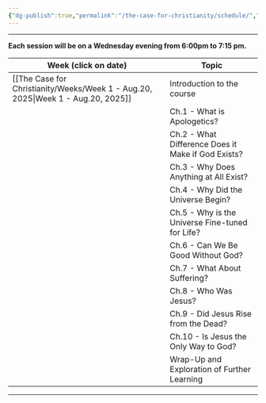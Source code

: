 ```yaml
---
{"dg-publish":true,"permalink":"/the-case-for-christianity/schedule/","noteIcon":""}
---
```


---

**Each session will be on a Wednesday evening from 6:00pm to 7:15 pm.**

| Week (click on date)      | Topic                                              |
| ------------------------- | -------------------------------------------------- |
| [[The Case for Christianity/Weeks/Week 1 - Aug.20, 2025\|Week 1 - Aug.20, 2025]] | Introduction to the course                         |
|                           | Ch.1 - What is Apologetics?                        |
|                           | Ch.2 - What Difference Does it Make if God Exists? |
|                           | Ch.3 - Why Does Anything at All Exist?             |
|                           | Ch.4 - Why Did the Universe Begin?                 |
|                           | Ch.5 - Why is the Universe Fine-tuned for Life?    |
|                           | Ch.6 - Can We Be Good Without God?                 |
|                           | Ch.7 - What About Suffering?                       |
|                           | Ch.8 - Who Was Jesus?                              |
|                           | Ch.9 - Did Jesus Rise from the Dead?               |
|                           | Ch.10 - Is Jesus the Only Way to God?              |
|                           | Wrap-Up and Exploration of Further Learning        |

---